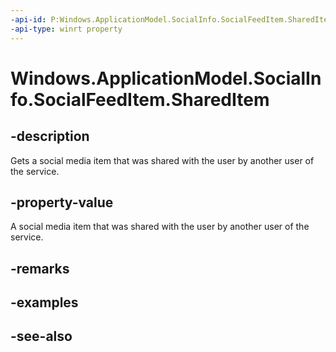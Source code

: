 ----api-id: P:Windows.ApplicationModel.SocialInfo.SocialFeedItem.SharedItem
-api-type: winrt property
---<!-- Property syntaxpublic Windows.ApplicationModel.SocialInfo.SocialFeedSharedItem SharedItem { get;  set; }--># Windows.ApplicationModel.SocialInfo.SocialFeedItem.SharedItem## -descriptionGets a social media item that was shared with the user by another user of the service.## -property-valueA social media item that was shared with the user by another user of the service.## -remarks## -examples## -see-also